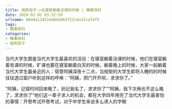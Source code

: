 ```yaml
---
title: 搞笑段子->在寝室躺着没课的时候 | 糗事百科
date: 2020-01-02 03:32:59
urlname: 064da124514d8da8b2f22c6a31ca7af5
tags: 
- 糗事百科
categories:
- 糗事百科
- 搞笑段子
---
```

当代大学生图鉴当代大学生最喜欢的活动：在寝室躺着没课的时候，他们在寝室躺着有课的时候，旷课也要在寝室躺着白天的时候，躺着晚上的时候，大家一起躺着当代大学生最亲近的人：宿管阿姨深夜十二点，当规矩的大学生即将入睡的的时候往往透过窗户听到这样的呼唤：“阿姨，把门开开呗，求求你了。”

“阿姨，记错时间回来晚了，别记我名了，求求你了”“阿姨，我下次再也不这么晚了，求求你了”他们这一辈子求人的机会，都在大学四年用完了当代大学生最害怕的事情：开卷考试开卷考试，对于中学生来说多么诱人的字眼


